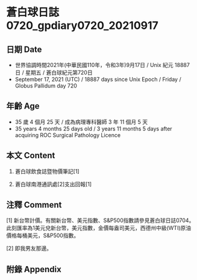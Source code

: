 [_metadata_:encoding]: - "utf-8"
[_metadata_:language]: - "zh-Hant-TW"
[_metadata_:fileformat]: - "markdown"
[_metadata_:MIME_type]: - "text/plain"
[_metadata_:markdown_version]: - "commonmark version 0.30"
[_metadata_:markdown_spec]: - "https://spec.commonmark.org/0.30/"

# 蒼白球日誌0720_gpdiary0720_20210917 #

## 日期 Date ##

* 世界協調時間2021年(中華民國110年，令和3年)9月17日 / Unix 紀元 18887 日 / 星期五 / 蒼白球紀元第720日
* September 17, 2021 (UTC) / 18887 days since Unix Epoch / Friday / Globus Pallidum day 720

## 年齡 Age ##

* 35 歲 4 個月 25 天 / 成為病理專科醫師 3 年 11 個月 5 天
* 35 years 4 months 25 days old / 3 years 11 months 5 days after acquiring ROC Surgical Pathology Licence

## 本文 Content ##

1. 蒼白球飲食誌暨物價筆記[1]

    
2. 蒼白球南港通訊處[2]支出回報[1]

    

## 注釋 Comment ##

[1] 新台幣計價。有關新台幣、美元指數、S&P500指數請參見蒼白球日誌0704。此刻匯率為1美元兌新台幣，美元指數，金價每盎司美元，西德州中級(WTI)原油價格每桶美元，S&P500指數。


[2] 即我男友那邊。



## 附錄 Appendix ##

